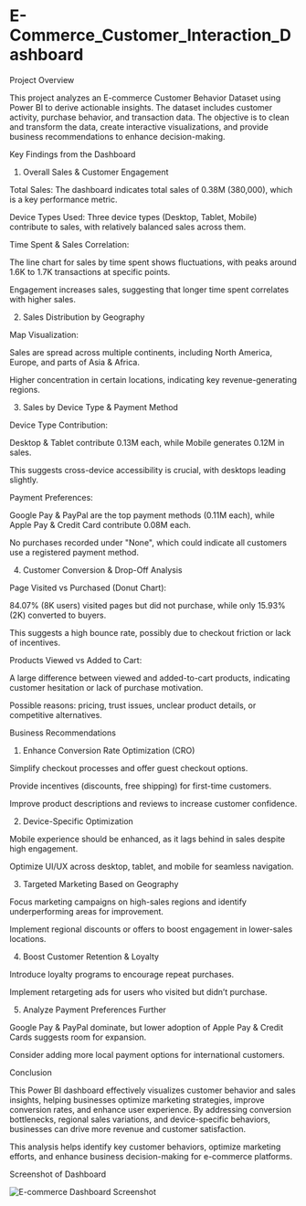 # E-Commerce_Customer_Interaction_Dashboard

Project Overview

This project analyzes an E-commerce Customer Behavior Dataset using Power BI to derive actionable insights. The dataset includes customer activity, purchase behavior, and transaction data. The objective is to clean and transform the data, create interactive visualizations, and provide business recommendations to enhance decision-making.

Key Findings from the Dashboard

1. Overall Sales & Customer Engagement

Total Sales: The dashboard indicates total sales of 0.38M (380,000), which is a key performance metric.

Device Types Used: Three device types (Desktop, Tablet, Mobile) contribute to sales, with relatively balanced sales across them.

Time Spent & Sales Correlation:

The line chart for sales by time spent shows fluctuations, with peaks around 1.6K to 1.7K transactions at specific points.

Engagement increases sales, suggesting that longer time spent correlates with higher sales.

2. Sales Distribution by Geography

Map Visualization:

Sales are spread across multiple continents, including North America, Europe, and parts of Asia & Africa.

Higher concentration in certain locations, indicating key revenue-generating regions.

3. Sales by Device Type & Payment Method

Device Type Contribution:

Desktop & Tablet contribute 0.13M each, while Mobile generates 0.12M in sales.

This suggests cross-device accessibility is crucial, with desktops leading slightly.

Payment Preferences:

Google Pay & PayPal are the top payment methods (0.11M each), while Apple Pay & Credit Card contribute 0.08M each.

No purchases recorded under "None", which could indicate all customers use a registered payment method.

4. Customer Conversion & Drop-Off Analysis

Page Visited vs Purchased (Donut Chart):

84.07% (8K users) visited pages but did not purchase, while only 15.93% (2K) converted to buyers.

This suggests a high bounce rate, possibly due to checkout friction or lack of incentives.

Products Viewed vs Added to Cart:

A large difference between viewed and added-to-cart products, indicating customer hesitation or lack of purchase motivation.

Possible reasons: pricing, trust issues, unclear product details, or competitive alternatives.

Business Recommendations

1. Enhance Conversion Rate Optimization (CRO)

Simplify checkout processes and offer guest checkout options.

Provide incentives (discounts, free shipping) for first-time customers.

Improve product descriptions and reviews to increase customer confidence.

2. Device-Specific Optimization

Mobile experience should be enhanced, as it lags behind in sales despite high engagement.

Optimize UI/UX across desktop, tablet, and mobile for seamless navigation.

3. Targeted Marketing Based on Geography

Focus marketing campaigns on high-sales regions and identify underperforming areas for improvement.

Implement regional discounts or offers to boost engagement in lower-sales locations.

4. Boost Customer Retention & Loyalty

Introduce loyalty programs to encourage repeat purchases.

Implement retargeting ads for users who visited but didn’t purchase.

5. Analyze Payment Preferences Further

Google Pay & PayPal dominate, but lower adoption of Apple Pay & Credit Cards suggests room for expansion.

Consider adding more local payment options for international customers.

Conclusion

This Power BI dashboard effectively visualizes customer behavior and sales insights, helping businesses optimize marketing strategies, improve conversion rates, and enhance user experience. By addressing conversion bottlenecks, regional sales variations, and device-specific behaviors, businesses can drive more revenue and customer satisfaction.

This analysis helps identify key customer behaviors, optimize marketing efforts, and enhance business decision-making for e-commerce platforms.

Screenshot of Dashboard


![E-commerce Dashboard Screenshot](https://github.com/user-attachments/assets/4c17fab2-ff7b-4c8b-9465-01e415653283)

